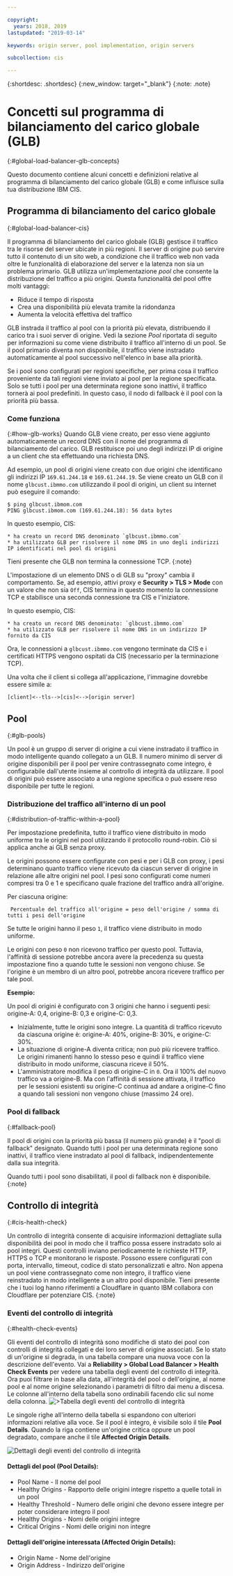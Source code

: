 ```yaml
---

copyright:
  years: 2018, 2019
lastupdated: "2019-03-14"

keywords: origin server, pool implementation, origin servers

subcollection: cis

---
```


{:shortdesc: .shortdesc} 
{:new_window: target="_blank"} 
{:note: .note}

# Concetti sul programma di bilanciamento del carico globale (GLB)
{:#global-load-balancer-glb-concepts}

Questo documento contiene alcuni concetti e definizioni relative al programma di bilanciamento del carico globale (GLB) e come influisce sulla tua distribuzione IBM CIS.

## Programma di bilanciamento del carico globale
{:#global-load-balancer-cis}

Il programma di bilanciamento del carico globale (GLB) gestisce il traffico tra le risorse del server ubicate in più regioni. Il server di origine può servire tutto il contenuto di un sito web, a condizione che il traffico web non vada oltre le funzionalità di elaborazione del server e la latenza non sia un problema primario. GLB utilizza un'implementazione _pool_ che consente la distribuzione del traffico a più origini. Questa funzionalità del pool offre molti vantaggi: 

  * Riduce il tempo di risposta
  * Crea una disponibilità più elevata tramite la ridondanza
  * Aumenta la velocità effettiva del traffico

GLB instrada il traffico al pool con la priorità più elevata, distribuendo il carico tra i suoi server di origine. Vedi la sezione _Pool_ riportata di seguito per informazioni su come viene distribuito il traffico all'interno di un pool. Se il pool primario diventa non disponibile, il traffico viene instradato automaticamente al pool successivo nell'elenco in base alla priorità. 

Se i pool sono configurati per regioni specifiche, per prima cosa il traffico proveniente da tali regioni viene inviato ai pool per la regione specificata. Solo se tutti i pool per una determinata regione sono inattivi, il traffico tornerà ai pool predefiniti. In questo caso, il nodo di fallback è il pool con la priorità più bassa. 

### Come funziona
{:#how-glb-works}
Quando GLB viene creato, per esso viene aggiunto automaticamente un record DNS con il nome del programma di bilanciamento del carico. GLB restituisce poi uno degli indirizzi IP di origine a un client che sta effettuando una richiesta DNS.

Ad esempio, un pool di origini viene creato con due origini che identificano gli indirizzi IP `169.61.244.18` e `169.61.244.19`. Se viene creato un GLB con il nome `glbcust.ibmmo.com` utilizzando il pool di origini, un client su internet può eseguire il comando:
```
$ ping glbcust.ibmom.com
PING glbcust.ibmom.com (169.61.244.18): 56 data bytes
```
In questo esempio, CIS:

    * ha creato un record DNS denominato `glbcust.ibmmo.com`
    * ha utilizzato GLB per risolvere il nome DNS in uno degli indirizzi IP identificati nel pool di origini

Tieni presente che GLB non termina la connessione TCP.
{:note}

L'impostazione di un elemento DNS o di GLB su "proxy" cambia il comportamento.
Se, ad esempio, attivi proxy e **Security > TLS > Mode** con un valore che non sia `Off`, CIS termina in questo momento la connessione TCP e stabilisce una seconda connessione tra CIS e l'iniziatore.

In questo esempio, CIS:

    * ha creato un record DNS denominato: `glbcust.ibmmo.com`
    * ha utilizzato GLB per risolvere il nome DNS in un indirizzo IP fornito da CIS
    
Ora, le connessioni a `glbcust.ibmmo.com` vengono terminate da CIS e i certificati HTTPS vengono ospitati da CIS (necessario per la terminazione TCP).

Una volta che il client si collega all'applicazione, l'immagine dovrebbe essere simile a: 

`[client]<--tls-->[cis]<-->[origin server]`

## Pool
{:#glb-pools}

Un pool è un gruppo di server di origine a cui viene instradato il traffico in modo intelligente quando collegato a un GLB. Il numero minimo di server di origine disponibili per il pool per venire contrassegnato come integro, è configurabile dall'utente insieme al controllo di integrità da utilizzare. Il pool di origini può essere associato a una regione specifica o può essere reso disponibile per tutte le regioni.

### Distribuzione del traffico all'interno di un pool
{:#distribution-of-traffic-within-a-pool}

Per impostazione predefinita, tutto il traffico viene distribuito in modo uniforme tra le origini nel pool utilizzando il protocollo round-robin. Ciò si applica anche ai GLB senza proxy.

Le origini possono essere configurate con pesi e per i GLB con proxy, i pesi determinano quanto traffico viene ricevuto da ciascun server di origine in relazione alle altre origini nel pool. I pesi sono configurati come numeri compresi tra 0 e 1 e specificano quale frazione del traffico andrà all'origine.  

Per ciascuna origine: 

` Percentuale del traffico all'origine = peso dell'origine / somma di tutti i pesi dell'origine`

Se tutte le origini hanno il peso `1`, il traffico viene distribuito in modo uniforme. 

Le origini con peso `0` non ricevono traffico per questo pool. Tuttavia, l'affinità di sessione potrebbe ancora avere la precedenza su questa impostazione fino a quando tutte le sessioni non vengono chiuse. Se l'origine è un membro di un altro pool, potrebbe ancora ricevere traffico per tale pool. 

**Esempio:** 

Un pool di origini è configurato con 3 origini che hanno i seguenti pesi: origine-A: 0,4, origine-B: 0,3 e origine-C: 0,3. 

* Inizialmente, tutte le origini sono integre. La quantità di traffico ricevuto da ciascuna origine è: origine-A: 40%, origine-B: 30%, e origine-C: 30%.
* La situazione di origine-A diventa critica; non può più ricevere traffico. Le origini rimanenti hanno lo stesso peso e quindi il traffico viene distribuito in modo uniforme, ciascuna riceve il 50%.
* L'amministratore modifica il peso di origine-C in `0`. Ora il 100% del nuovo traffico va a origine-B. Ma con l'affinità di sessione attivata, il traffico per le sessioni esistenti su origine-C continua ad andare a origine-C fino a quando tali sessioni non vengono chiuse (massimo 24 ore).

### Pool di fallback
{:#fallback-pool}

Il pool di origini con la priorità più bassa (il numero più grande) è il "pool di fallback" designato. Quando tutti i pool per una determinata regione sono inattivi, il traffico viene instradato al pool di fallback, indipendentemente dalla sua integrità. 

Quando tutti i pool sono disabilitati, il pool di fallback non è disponibile.
{:note}

## Controllo di integrità
{:#cis-health-check}

Un controllo di integrità consente di acquisire informazioni dettagliate sulla disponibilità dei pool in modo che il traffico possa essere instradato solo ai pool integri. Questi controlli inviano periodicamente le richieste HTTP, HTTPS o TCP e monitorano le risposte. Possono essere configurati con porta, intervallo, timeout, codice di stato personalizzati e altro. Non appena un pool viene contrassegnato come non integro, il traffico viene reinstradato in modo intelligente a un altro pool disponibile.
Tieni presente che i tuoi log hanno riferimenti a Cloudflare in quanto IBM collabora con Cloudflare per potenziare CIS.
{:note}

### Eventi del controllo di integrità
{:#health-check-events}

Gli eventi del controllo di integrità sono modifiche di stato dei pool con controlli di integrità collegati e dei loro server di origine associati. Se lo stato di un'origine si degrada, in una tabella compare una nuova voce con la descrizione dell'evento. Vai a **Reliability > Global Load Balancer > Health Check Events** per vedere una tabella degli eventi del controllo di integrità. Ora puoi filtrare in base alla data, all'integrità del pool o dell'origine, al nome pool e al nome origine selezionando i parametri di filtro dai menu a discesa. Le colonne all'interno della tabella sono ordinabili facendo clic sul nome della colonna.
![>Tabella degli eventi del controllo di integrità](images/health-check-events-table.png)

Le singole righe all'interno della tabella si espandono con ulteriori informazioni relative alla voce. Se il pool è integro, è visibile solo il tile **Pool Details**. Quando la riga contiene un'origine critica oppure un pool degradato, compare anche il tile **Affected Origin Details**. 

![Dettagli degli eventi del controllo di integrità](images/health-check-events-details.png)

#### Dettagli del pool (Pool Details):
* Pool Name - Il nome del pool
* Healthy Origins - Rapporto delle origini integre rispetto a quelle totali in un pool
* Healthy Threshold - Numero delle origini che devono essere integre per poter considerare integro il pool
* Healthy Origins - Nomi delle origini integre
* Critical Origins - Nomi delle origini non integre

#### Dettagli dell'origine interessata (Affected Origin Details):
* Origin Name - Nome dell'origine
* Origin Address - Indirizzo dell'origine
